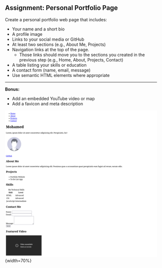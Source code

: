 ## Assignment: Personal Portfolio Page

Create a personal portfolio web page that includes:

- Your name and a short bio
- A profile image
- Links to your social media or GitHub
- At least two sections (e.g., About Me, Projects)
- Navigation links at the top of the page.
    - Those links should move you to the sections you created in the previous step (e.g., Home, About, Projects, Contact)
- A table listing your skills or education
- A contact form (name, email, message)
- Use semantic HTML elements where appropriate

---

**Bonus:**

- Add an embedded YouTube video or map
- Add a favicon and meta description


![Portfolio](./assets/portfolio.png){width=70%}
